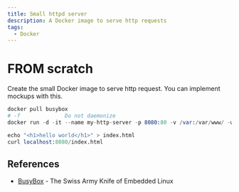```yaml
---
title: Small httpd server
description: A Docker image to serve http requests
tags:
  - Docker
---
```


# FROM scratch

Create the small Docker image to serve http request. You can implement mockups with this.

```s
docker pull busybox
# -f              Do not daemonize
docker run -d -it --name my-http-server -p 8080:80 -v /var:/var/www/ -w /var/www/ busybox /bin/httpd -f -h /var/www/

echo "<h1>hello world</h1>" > index.html
curl localhost:8080/index.html
```

## References

* [BusyBox](https://busybox.net/downloads/BusyBox.html) - The Swiss Army Knife of Embedded Linux
